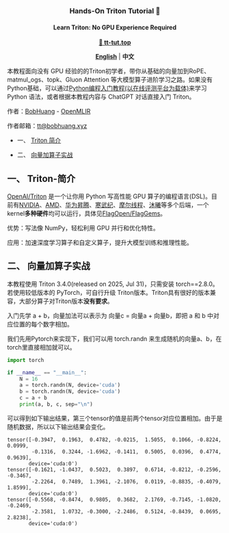 <h3 align="center">
Hands-On Triton Tutorial 📖
</h3>

<h4 align="center">
Learn Triton: No GPU Experience Required
</h4>

<p align="center">
<a href="https://tt-tut.top"><b>🔗 tt-tut.top</b></a>
</p>

<p align="center">
<a href="README.en.md"><b>English</b></a> | <a><b>中文</b></a>
</p>

本教程面向没有 GPU 经验的的Triton初学者，带你从基础的向量加到RoPE、matmul_ogs、topk、Gluon Attention
等大模型算子进阶学习之路。如果没有Python基础，可以通过[Python编程入门教程(以在线评测平台为载体)](https://www.cnblogs.com/BobHuang/p/14341687.html)来学习 Python 语法，或者根据本教程内容与 ChatGPT 对话直接入门 Triton。

作者：[BobHuang](https://github.com/sBobHuang) - [OpenMLIR](https://mlir.top)

作者邮箱：tt@bobhuang.xyz

* 一、 [Triton 简介](#Triton-简介)

* 二、 [向量加算子实战](#向量加算子实战)

##  一、 <a name='Triton-简介'></a>Triton-简介

[OpenAI/Triton](https://github.com/openai/triton) 是一个让你用 Python 写高性能 GPU 算子的编程语言(DSL)。目前有[NVIDIA](https://github.com/triton-lang/triton/tree/main/third_party/nvidia)、[AMD](https://github.com/triton-lang/triton/tree/main/third_party/amd)、[华为昇腾](https://github.com/Ascend/triton-ascend)、[寒武纪](https://github.com/FlagTree/flagtree/tree/main/third_party/cambricon)、[摩尔线程](https://github.com/FlagTree/flagtree/tree/main/third_party/mthreads)、[沐曦](https://github.com/FlagTree/flagtree/tree/main/third_party/metax)等多个后端，一个kernel**多种硬件**均可以运行，具体见[FlagOpen/FlagGems](https://github.com/FlagOpen/FlagGems)。

优势：写法像 NumPy，轻松利用 GPU 并行和优化特性。

应用：加速深度学习算子和自定义算子，提升大模型训练和推理性能。

##  二、 <a name='向量加算子实战'></a>向量加算子实战

本教程使用 Triton 3.4.0(released on 2025, Jul 31)，只需安装 torch==2.8.0。若使用较低版本的 PyTorch，可自行升级 Triton版本。Triton具有很好的版本兼容，大部分算子对Triton版本**没有要求**。

入门先学 a + b，向量加法可以表示为 向量c = 向量a + 向量b，即把 a 和 b 中对应位置的每个数字相加。

我们先用Pytorch来实现下，我们可以用 torch.randn 来生成随机的向量a、b，在torch里直接相加就可以。

```Python
import torch

if __name__ == "__main__":
    N = 16
    a = torch.randn(N, device='cuda')
    b = torch.randn(N, device='cuda')
    c = a + b
    print(a, b, c, sep="\n")
```

可以得到如下输出结果，第三个tensor的值是前两个tensor对应位置相加。由于是随机数据，所以以下输出结果会变化。

```
tensor([-0.3947,  0.1963,  0.4782, -0.0215,  1.5055,  0.1066, -0.8224,  0.0999,
        -0.1316,  0.3244, -1.6962, -0.1411,  0.5005,  0.0396,  0.4774,  0.9639],
       device='cuda:0')
tensor([-0.1621, -1.0437,  0.5023,  0.3897,  0.6714, -0.8212, -0.2596, -0.3467,
        -2.2264,  0.7489,  1.3961, -2.1076,  0.0119, -0.8835, -0.4079,  1.8599],
       device='cuda:0')
tensor([-0.5568, -0.8474,  0.9805,  0.3682,  2.1769, -0.7145, -1.0820, -0.2469,
        -2.3581,  1.0732, -0.3000, -2.2486,  0.5124, -0.8439,  0.0695,  2.8238],
       device='cuda:0')
```

